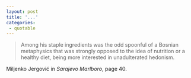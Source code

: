 ```yaml
---
layout: post
title: '...'
categories:
 - quotable
---
```


<blockquote>Among his staple ingredients was the odd spoonful of a Bosnian metaphysics that was strongly opposed to the idea of nutrition or a healthy diet, being more interested in unadulterated hedonism.</blockquote>Miljenko Jergovi&#263; in <em>Sarajevo Marlboro</em>, page 40.

